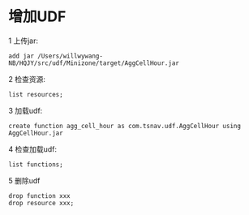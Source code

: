 # 增加UDF

1 上传jar: 

```
add jar /Users/willwywang-NB/HQJY/src/udf/Minizone/target/AggCellHour.jar
```

2 检查资源:

```
list resources;
```

3 加载udf:

```
create function agg_cell_hour as com.tsnav.udf.AggCellHour using AggCellHour.jar
```

4 检查加载udf:

```
list functions;
```

5 删除udf

```
drop function xxx
drop resource xxx;
```
